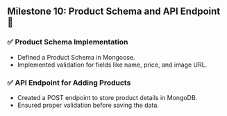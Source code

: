 ## Milestone 10: Product Schema and API Endpoint 🚀  

### ✅ Product Schema Implementation  
- Defined a Product Schema in Mongoose.  
- Implemented validation for fields like name, price, and image URL.  

### ✅ API Endpoint for Adding Products  
- Created a POST endpoint to store product details in MongoDB.  
- Ensured proper validation before saving the data.  
